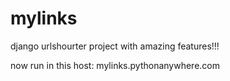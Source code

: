 # mylinks

 django urlshourter project with amazing features!!!

now run in this host: mylinks.pythonanywhere.com
